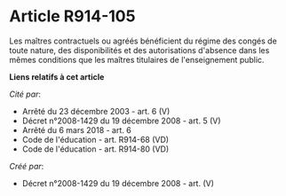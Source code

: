 # Article R914-105

Les maîtres contractuels ou agréés bénéficient du régime des congés de toute  nature, des disponibilités et des autorisations
d'absence dans les mêmes  conditions que les maîtres titulaires de l'enseignement public.

**Liens relatifs à cet article**

_Cité par_:

  - Arrêté du 23 décembre 2003 - art. 6 (V)
  - Décret n°2008-1429 du 19 décembre 2008 - art. 5 (V)
  - Arrêté du 6 mars 2018 - art. 6
  - Code de l'éducation - art. R914-68 (VD)
  - Code de l'éducation - art. R914-80 (VD)

_Créé par_:

  - Décret n°2008-1429 du 19 décembre 2008 - art. (V)
